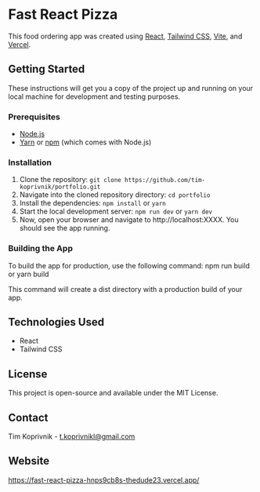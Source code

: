 # Fast React Pizza

This food ordering app was created using [React](https://reactjs.org/), [Tailwind CSS](https://tailwindcss.com/), [Vite](https://vitejs.dev/), and [Vercel](https://vercel.com/).

## Getting Started

These instructions will get you a copy of the project up and running on your local machine for development and testing purposes.

### Prerequisites

- [Node.js](https://nodejs.org/en/download/)
- [Yarn](https://yarnpkg.com/getting-started/install) or [npm](https://www.npmjs.com/get-npm) (which comes with Node.js)

### Installation

1. Clone the repository: `git clone https://github.com/tim-koprivnik/portfolio.git`
2. Navigate into the cloned repository directory: `cd portfolio`
3. Install the dependencies: `npm install` or `yarn`
4. Start the local development server: `npm run dev` or `yarn dev`
5. Now, open your browser and navigate to http://localhost:XXXX. You should see the app running.

### Building the App

To build the app for production, use the following command: npm run build or yarn build

This command will create a dist directory with a production build of your app.

## Technologies Used

- React
- Tailwind CSS

## License

This project is open-source and available under the MIT License.

## Contact

Tim Koprivnik - t.koprivnikl@gmail.com

## Website

https://fast-react-pizza-hnps9cb8s-thedude23.vercel.app/
